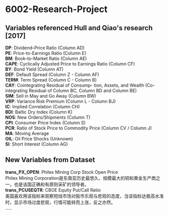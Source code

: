 # 6002-Research-Project

## Variables referenced Hull and Qiao's research [2017]
**DP**: Dividend–Price Ratio (Column AD) <br />
**PE**: Price-to-Earnings Ratio (Column E) <br />
**BM**: Book-to-Market Ratio (Column AE) <br />
**CAPE**: Cyclically Adjusted Price to Earnings Ratio (Column CF) <br />
**BY**: Bond Yield (Column AT) <br />
**DEF**: Default Spread (Column Z - Column AF) <br />
**TERM**: Term Spread (Column C - Column B) <br />
**CAY**: Cointegrating Residual of Consump- tion, Assets, and Wealth (Co-integrating Residual of Column BC, Column BD and Column BE) <br />
**SIM**: Sell in May and Go Away (Column BW) <br />
**VRP**: Variance Risk Premium (Column L - Column BJ) <br />
**IC**: Implied Correlation (Column CH) <br />
**BDI**: Baltic Dry Index (Column K) <br />
**NOS**: New Orders/Shipments (Column T) <br />
**CPI**: Consumer Price Index (Column S) <br />
**PCR**: Ratio of Stock Price to Commodity Price (Column CV / Column J) <br />
**MA**: Moving Average <br />
**OIL**: Oil Price Shocks (Unknown) <br />
**SI**: Short Interest (Column AG) <br />

## New Variables from Dataset
**trans_PX_OPEN**: Philex Mining Corp Stock Open Price <br />
Philex Mining Corporation是东南亚历史最悠久、规模最大的铜和黄金生产商之一，也是该国正确和有原则采矿的领导者。<br />
**trans_PCUSEQTR**: CBOE Equity Put/Call Ratio <br />
美国喜欢用该指标来观察短线市场对股市乐观与悲观的态度，当该指标达极高水准时，显示市场过度悲观，行情可能转而上涨，反之亦然。<br />
.....
